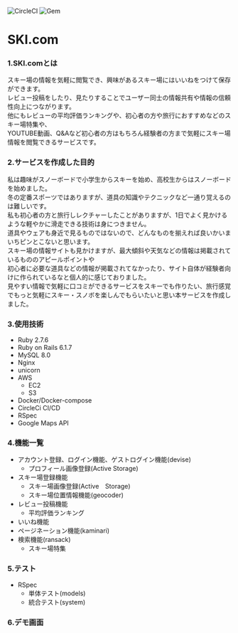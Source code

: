 ![CircleCI](https://img.shields.io/circleci/build/github/minagawa3750/minagawa-portfolio/main)
![Gem](https://img.shields.io/gem/dv/rails/6.1.7)
# SKI.com 
### 1.SKI.comとは
スキー場の情報を気軽に閲覧でき、興味があるスキー場にはいいねをつけて保存ができます。  
レビュー投稿をしたり、見たりすることでユーザー同士の情報共有や情報の信頼性向上につながります。  
他にもレビューの平均評価ランキングや、初心者の方や旅行におすすめなどのスキー場特集や、  
YOUTUBE動画、Q&Aなど初心者の方はもちろん経験者の方まで気軽にスキー場情報を閲覧できるサービスです。  

### 2.サービスを作成した目的
私は趣味がスノーボードで小学生からスキーを始め、高校生からはスノーボードを始めました。  
冬の定番スポーツではありますが、道具の知識やテクニックなど一通り覚えるのは難しいです。  
私も初心者の方と旅行しレクチャーしたことがありますが、1日でよく見かけるような軽やかに滑走できる技術は身につきません。  
道具やウェアも身近で見るものではないので、どんなものを揃えれば良いかいまいちピンとこないと思います。  
スキー場の情報サイトも見かけますが、最大傾斜や天気などの情報は掲載されているもののアピールポイントや<br>
初心者に必要な道具などの情報が掲載されてなかったり、サイト自体が経験者向けに作られているなと個人的に感じておりました。  
見やすい情報で気軽に口コミができるサービスをスキーでも作りたい、旅行感覚でもっと気軽にスキー・スノボを楽しんでもらいたいと思い本サービスを作成しました。

### 3.使用技術
- Ruby 2.7.6
- Ruby on Rails 6.1.7
- MySQL 8.0
- Nginx
- unicorn
- AWS
  - EC2
  - S3
- Docker/Docker-compose
- CircleCi CI/CD
- RSpec
- Google Maps API

### 4.機能一覧
- アカウント登録、ログイン機能、ゲストログイン機能(devise)
  - プロフィール画像登録(Active Storage)
- スキー場登録機能
  - スキー場画像登録(Active　Storage)
  - スキー場位置情報機能(geocoder)
- レビュー投稿機能
  - 平均評価ランキング
- いいね機能
- ページネーション機能(kaminari)
- 検索機能(ransack)
  - スキー場特集

### 5.テスト
- RSpec
  - 単体テスト(models)
  - 統合テスト(system)
  
### 6.デモ画面
